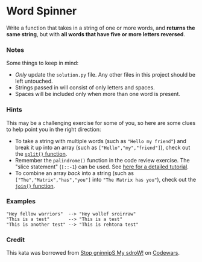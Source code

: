# Word Spinner

Write a function that takes in a string of one or more words, and **returns the same string**, but with **all words that have five or more letters reversed**.

### Notes

Some things to keep in mind:

- _Only_ update the `solution.py` file. Any other files in this project should be left untouched.
- Strings passed in will consist of only letters and spaces.
- Spaces will be included only when more than one word is present.

### Hints

This may be a challenging exercise for some of you, so here are some clues to help point you in the right direction:

- To take a string with multiple words (such as `"Hello my friend"`) and break it up into an array (such as `["Hello","my","friend"]`), check out the [`split()` function](https://www.w3schools.com/python/ref_string_split.asp).
- Remember the `palindrome()` function in the code review exercise. The "slice statement" (`[::-1`) can be used. See [here for a detailed tutorial](https://www.w3schools.com/python/python_howto_reverse_string.asp).
- To combine an array _back_ into a string (such as `["The","Matrix","has","you"]` into `"The Matrix has you"`), check out the [`join()` function](https://www.w3schools.com/python/ref_string_join.asp).

### Examples

```
"Hey fellow warriors"  --> "Hey wollef sroirraw"
"This is a test"       --> "This is a test"
"This is another test" --> "This is rehtona test"
```

### Credit

This kata was borrowed from [Stop gninnipS My sdroW!](https://www.codewars.com/kata/5264d2b162488dc400000001) on [Codewars](https://https://codewars.com/).
